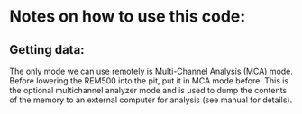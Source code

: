 # Notes on how to use this code:

## Getting data:

The only mode we can use remotely is Multi-Channel Analysis (MCA) mode. Before lowering the REM500 into the pit, put it in MCA mode before. This is the optional multichannel analyzer mode and is used to dump the contents of the memory to an external computer for analysis (see manual for details).
